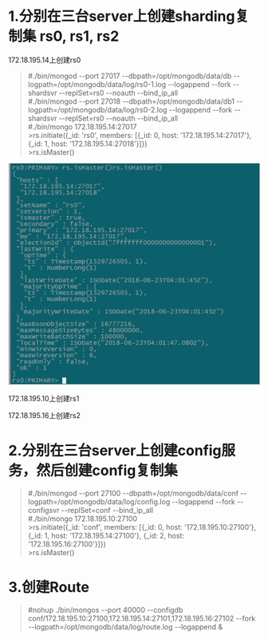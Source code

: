 # 1.分别在三台server上创建sharding复制集 rs0, rs1, rs2 
172.18.195.14上创建rs0
>#./bin/mongod --port 27017 --dbpath=/opt/mongodb/data/db --logpath=/opt/mongodb/data/log/rs0-1.log --logappend --fork --shardsvr --replSet=rs0 --noauth --bind_ip_all  
>#./bin/mongod --port 27018 --dbpath=/opt/mongodb/data/db1 --logpath=/opt/mongodb/data/log/rs0-2.log --logappend --fork --shardsvr --replSet=rs0 --noauth --bind_ip_all  
>#./bin/mongo 172.18.195.14:27017  
> \>rs.initiate({_id: 'rs0', members: [{_id: 0, host: '172.18.195.14:27017'}, {_id: 1, host: '172.18.195.14:27018'}]})  
> \>rs.isMaster()  

![image](https://github.com/greatsharp/VMWare-ESXi-Cent-OS-/blob/master/images/mongodb%E5%88%9B%E5%BB%BA%E5%A4%8D%E5%88%B6%E9%9B%86.png)

172.18.195.10上创建rs1

172.18.195.16上创建rs2

# 2.分别在三台server上创建config服务，然后创建config复制集
>#./bin/mongod --port 27100 --dbpath=/opt/mongodb/data/conf --logpath=/opt/mongodb/data/log/config.log --logappend --fork --configsvr --replSet=conf --bind_ip_all  
>#./bin/mongo 172.18.195.10:27100  
> \>rs.initiate({_id: 'conf', members: [{_id: 0, host: '172.18.195.10:27100'}, {_id: 1, host: '172.18.195.14:27100'}, {_id: 2, host: '172.18.195.16:27100'}]})  
> \>rs.isMaster()

# 3.创建Route
>#nohup ./bin/mongos --port 40000 --configdb conf/172.18.195.10:27100,172.18.195.14:27101,172.18.195.16:27102 --fork --logpath=/opt/mongodb/data/log/route.log --logappend &  

